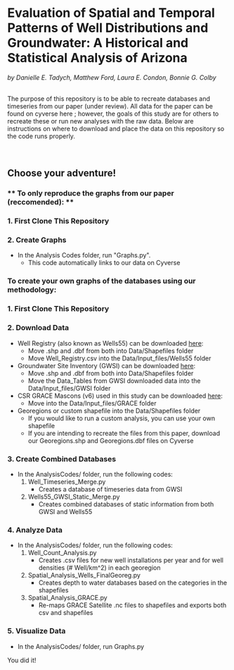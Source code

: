 # Evaluation of Spatial and Temporal Patterns of Well Distributions and Groundwater: A Historical and Statistical Analysis of Arizona

*by Danielle E. Tadych, Matthew Ford, Laura E. Condon, Bonnie G. Colby*

<br>
The purpose of this repository is to be able to recreate databases and timeseries from our paper (under review).  All data for the paper can be found on cyverse here <link later>; however, the goals of this study are for others to recreate these or run new analyses with the raw data.  Below are instructions on where to download and place the data on this repository so the code runs properly.
</br>
<br></br>

## Choose your adventure!

### ** To only reproduce the graphs from our paper (reccomended): **
### 1. First Clone This Repository
### 2. Create Graphs
- In the Analysis Codes folder, run "Graphs.py".
  - This code automatically links to our data on Cyverse

### To create your own graphs of the databases using our methodology: 
### 1. First Clone This Repository
### 2. Download Data
- Well Registry (also known as Wells55) can be downloaded <a href="https://gisdata2016-11-18t150447874z-azwater.opendata.arcgis.com/datasets/azwater::well-registry/explore?location=34.114115%2C-111.970052%2C8.10">here</a>: 
    - Move .shp and .dbf from both into Data/Shapefiles folder
    - Move Well_Registry.csv into the Data/Input_files/Wells55 folder
- Groundwater Site Inventory (GWSI) can be downloaded <a href="https://gisdata2016-11-18t150447874z-azwater.opendata.arcgis.com/maps/gwsi-app/about">here</a>:
    - Move .shp and .dbf from both into Data/Shapefiles folder
    - Move the Data_Tables from GWSI downloaded data into the Data/Input_files/GWSI folder
- CSR GRACE Mascons (v6) used in this study can be downloaded <a href="https://www2.csr.utexas.edu/grace/RL06_mascons.html">here</a>:
    - Move into the Data/Input_files/GRACE folder
- Georegions or custom shapefile into the Data/Shapefiles folder
    - If you would like to run a custom analysis, you can use your own shapefile
    - If you are intending to recreate the files from this paper, download our Georegions.shp and Georegions.dbf files on Cyverse

### 3. Create Combined Databases
- In the AnalysisCodes/ folder, run the following codes:
    1. Well_Timeseries_Merge.py
        - Creates a database of timeseries data from GWSI
    2. Wells55_GWSI_Static_Merge.py
        - Creates combined databases of static information from both GWSI and Wells55 
### 4. Analyze Data
- In the AnalysisCodes/ folder, run the following codes:
    1. Well_Count_Analysis.py
        - Creates .csv files for new well installations per year and for well densities (# Well/km^2) in each georegion
    2. Spatial_Analysis_Wells_FinalGeoreg.py
        - Creates depth to water databases based on the categories in the shapefiles
    3. Spatial_Analysis_GRACE.py
        - Re-maps GRACE Satellite .nc files to shapefiles and exports both csv and shapefiles
### 5. Visualize Data
- In the AnalysisCodes/ folder, run Graphs.py

You did it!

